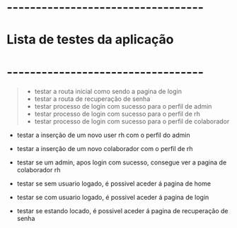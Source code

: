 # ----------------------------------
# Lista de testes da aplicação
# ----------------------------------

> - testar a routa inicial como sendo a pagina de login
> - testar a routa de recuperação de senha
> - testar processo de login com sucesso para o perfil de admin
> - testar processo de login com sucesso para o perfil de rh
> - testar processo de login com sucesso para o perfil de colaborador

- testar a inserção de um novo user rh com o perfil do admin
- testar a inserção de um novo colaborador com o perfil de rh

- testar se um admin, apos login com sucesso, consegue ver a pagina de colaborador rh
- testar se sem usuario logado, é possivel aceder á pagina de home
- testar se com usuario logado, é possivel aceder á pagina de login
- testar se estando locado, é possivel aceder á pagina de recuperação de senha
